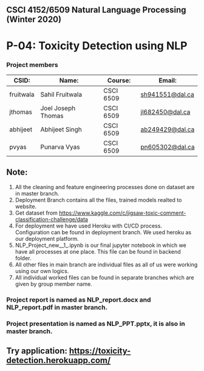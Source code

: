 ## CSCI 4152/6509 Natural Language Processing (Winter 2020)
# P-04: Toxicity Detection using NLP

### Project members

| CSID:        | Name:              | Course:   | Email:          |
|--------------|--------------------|-----------|-----------------|
| fruitwala    | Sahil Fruitwala    | CSCI 6509 | sh941551@dal.ca |
| jthomas      | Joel Joseph Thomas | CSCI 6509 | jl682450@dal.ca |
| abhijeet     | Abhijeet Singh     | CSCI 6509 | ab249429@dal.ca |
| pvyas        | Punarva Vyas       | CSCI 6509 | pn605302@dal.ca |



## Note:

1. All the cleaning and feature engineering processes done on dataset are in master branch.
2. Deployment Branch contains all the files, trained models realted to website.
3. Get dataset from https://www.kaggle.com/c/jigsaw-toxic-comment-classification-challenge/data
4. For deployment we have used Heroku with CI/CD process. Configuration can be found in deployment branch. We used heroku as our deployment platform.
5. NLP\_Project\_new\_\_1_.ipynb is our final jupyter notebook in which we have all processes at one place. This file can be found in backend folder.
6. All other files in main branch are individual files as all of us were working using our own logics.
7. All individual worked files can be found in separate branches which are given by group member name.


### Project report is named as NLP\_report.docx and NLP_report.pdf in master branch.
### Project presentation is named as NLP_PPT.pptx, it is also in master branch.



## Try application: https://toxicity-detection.herokuapp.com/
